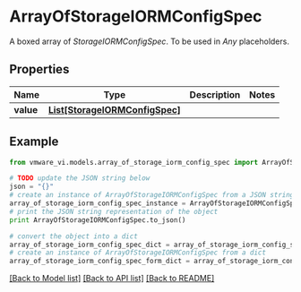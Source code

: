 # ArrayOfStorageIORMConfigSpec

A boxed array of *StorageIORMConfigSpec*. To be used in *Any* placeholders. 

## Properties
Name | Type | Description | Notes
------------ | ------------- | ------------- | -------------
**value** | [**List[StorageIORMConfigSpec]**](StorageIORMConfigSpec.md) |  | 

## Example

```python
from vmware_vi.models.array_of_storage_iorm_config_spec import ArrayOfStorageIORMConfigSpec

# TODO update the JSON string below
json = "{}"
# create an instance of ArrayOfStorageIORMConfigSpec from a JSON string
array_of_storage_iorm_config_spec_instance = ArrayOfStorageIORMConfigSpec.from_json(json)
# print the JSON string representation of the object
print ArrayOfStorageIORMConfigSpec.to_json()

# convert the object into a dict
array_of_storage_iorm_config_spec_dict = array_of_storage_iorm_config_spec_instance.to_dict()
# create an instance of ArrayOfStorageIORMConfigSpec from a dict
array_of_storage_iorm_config_spec_form_dict = array_of_storage_iorm_config_spec.from_dict(array_of_storage_iorm_config_spec_dict)
```
[[Back to Model list]](../README.md#documentation-for-models) [[Back to API list]](../README.md#documentation-for-api-endpoints) [[Back to README]](../README.md)


